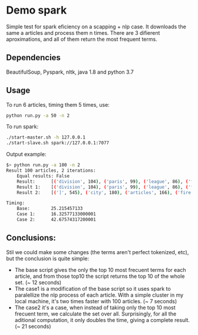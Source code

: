 # Demo spark

Simple test for spark eficiency on a scapping + nlp case. It downloads the same a articles and process them n times. There are 3 difierent aproximations, and all of them return the most frequent terms.

## Dependencies

BeautifulSoup, Pyspark, nltk, java 1.8 and python 3.7

## Usage

To run 6 articles, timing them 5 times, use:

```bash
python run.py -a 50 -n 2
```

To run spark:

```bash
./start-master.sh -h 127.0.0.1
./start-slave.sh spark://127.0.0.1:7077
```

Output example:

```bash
$> python run.py -a 100 -n 2
Result 100 articles, 2 iterations:
	Equal results: False
	Result: 	 [('division', 104), ('paris', 99), ('league', 86), ('fire', 84), ('moths', 73), ('\\xe2\\x80\\x93', 73), ('mcadoo', 71), (']', 68), ('wrl', 64), ('empire', 60)]
	Result 1: 	 [('division', 104), ('paris', 99), ('league', 86), ('fire', 84), ('moths', 73), ('\\xe2\\x80\\x93', 73), ('mcadoo', 71), (']', 68), ('wrl', 64), ('season', 60)]
	Result 2: 	 [(']', 545), ('city', 180), ('articles', 166), ('fire', 130), ('site', 126), ('division', 120), ('league', 118), ('links', 115), ('page', 114), ('commons', 113)]

Timing:
	Base: 	 	 25.215457133
	Case 1: 	 16.32577133000001
	Case 2: 	 42.67574317200001
```

## Conclusions:

Stil we could make some changes (the terms aren't perfect tokenized, etc), but the conclusion is quite simple:

- The base script gives the only the top 10 most frecuent terms for each article, and from those top10 the script returns the top 10 of the whole set. (~ 12 seconds)
- The case1 is a modification of the base script so it uses spark to paralellize the nlp process of each article. With a simple cluster in my local machine, it's two times faster with 100 articles. (~ 7 seconds)
- The case2 it's a case, when instead of taking only the top 10 most frecuent term, we calculate the set over all. Surprisingly, for all the aditional computation, it only doubles the time, giving a complete result. (~ 21 seconds)

